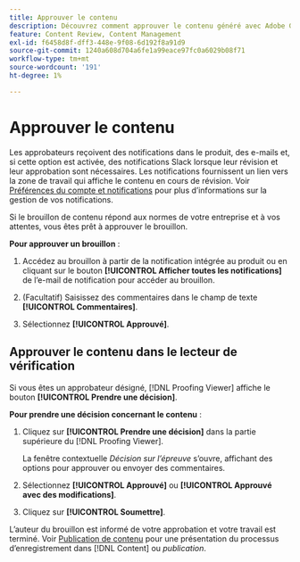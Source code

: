 ```yaml
---
title: Approuver le contenu
description: Découvrez comment approuver le contenu généré avec Adobe GenStudio for Performance Marketing.
feature: Content Review, Content Management
exl-id: f6458d8f-dff3-448e-9f08-6d192f8a91d9
source-git-commit: 1240a608d704a6fe1a99eace97fc0a6029b08f71
workflow-type: tm+mt
source-wordcount: '191'
ht-degree: 1%

---
```


# Approuver le contenu

Les approbateurs reçoivent des notifications dans le produit, des e-mails et, si cette option est activée, des notifications Slack lorsque leur révision et leur approbation sont nécessaires. Les notifications fournissent un lien vers la zone de travail qui affiche le contenu en cours de révision. Voir [Préférences du compte et notifications](https://experienceleague.adobe.com/fr/docs/core-services/interface/features/account-preferences) pour plus d’informations sur la gestion de vos notifications.

Si le brouillon de contenu répond aux normes de votre entreprise et à vos attentes, vous êtes prêt à approuver le brouillon.

**Pour approuver un brouillon** :

1. Accédez au brouillon à partir de la notification intégrée au produit ou en cliquant sur le bouton **[!UICONTROL Afficher toutes les notifications]** de l’e-mail de notification pour accéder au brouillon.

1. (Facultatif) Saisissez des commentaires dans le champ de texte **[!UICONTROL Commentaires]**.

1. Sélectionnez **[!UICONTROL Approuvé]**.

## Approuver le contenu dans le lecteur de vérification

Si vous êtes un approbateur désigné, [!DNL Proofing Viewer] affiche le bouton **[!UICONTROL Prendre une décision]**.

**Pour prendre une décision concernant le contenu** :

1. Cliquez sur **[!UICONTROL Prendre une décision]** dans la partie supérieure du [!DNL Proofing Viewer].

   La fenêtre contextuelle _Décision sur l’épreuve_ s’ouvre, affichant des options pour approuver ou envoyer des commentaires.

1. Sélectionnez **[!UICONTROL Approuvé]** ou **[!UICONTROL Approuvé avec des modifications]**.

1. Cliquez sur **[!UICONTROL Soumettre]**.

L’auteur du brouillon est informé de votre approbation et votre travail est terminé. Voir [Publication de contenu](/help/user-guide/approvals/publish-content.md) pour une présentation du processus d’enregistrement dans [!DNL Content] ou _publication_.
